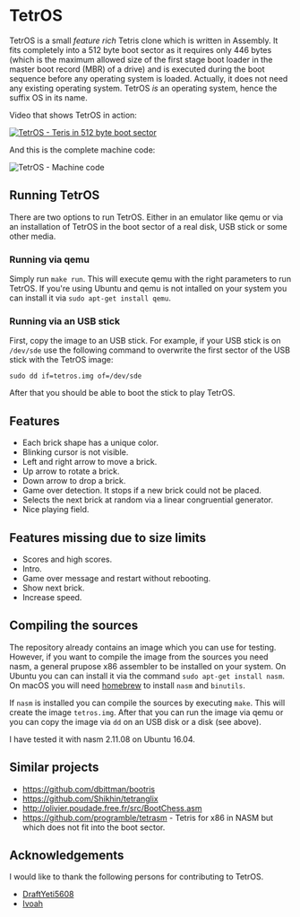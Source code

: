 # TetrOS
TetrOS is a small *feature rich* Tetris clone which is written in Assembly. It fits completely into a 512 byte boot sector as it requires only 446 bytes (which is the maximum allowed size of the first stage boot loader in the master boot record (MBR) of a drive) and is executed during the boot sequence before any operating system is loaded. Actually, it does not need any existing operating system. TetrOS *is* an operating system, hence the suffix OS in its name.

Video that shows TetrOS in action:

[![TetrOS - Teris in 512 byte boot sector](https://i.ytimg.com/vi/Hl7M7f-Hh78/0.jpg)](https://youtu.be/Hl7M7f-Hh78)

And this is the complete machine code:

![TetrOS - Machine code](https://github.com/daniel-e/mbr_tetris/blob/master/screenshots/code.png)

## Running TetrOS

There are two options to run TetrOS. Either in an emulator like qemu or via an installation of TetrOS in the boot sector of a real disk, USB stick or some other media.

### Running via qemu

Simply run `make run`. This will execute qemu with the right parameters to run TetrOS. If you're using Ubuntu and qemu is not intalled on your system you can install it via `sudo apt-get install qemu`.

### Running via an USB stick

First, copy the image to an USB stick. For example, if your USB stick is on `/dev/sde` use the following command to overwrite the first sector of the USB stick with the TetrOS image:

`sudo dd if=tetros.img of=/dev/sde`

After that you should be able to boot the stick to play TetrOS.

## Features
* Each brick shape has a unique color.
* Blinking cursor is not visible.
* Left and right arrow to move a brick.
* Up arrow to rotate a brick.
* Down arrow to drop a brick.
* Game over detection. It stops if a new brick could not be placed.
* Selects the next brick at random via a linear congruential generator.
* Nice playing field.

## Features missing due to size limits
* Scores and high scores.
* Intro.
* Game over message and restart without rebooting.
* Show next brick.
* Increase speed.

## Compiling the sources

The repository already contains an image which you can use for testing. However, if you want to compile the image from the sources you need nasm, a general prupose x86 assembler to be installed on your system. On Ubuntu you can can install it via the command `sudo apt-get install nasm`. On macOS you will need [homebrew](https://brew.sh) to install `nasm` and `binutils`.

If `nasm` is installed you can compile the sources by executing `make`. This will create the image `tetros.img`. After that you can run the image via qemu or you can copy the image via `dd` on an USB disk or a disk (see above).

I have tested it with nasm 2.11.08 on Ubuntu 16.04.

## Similar projects
* https://github.com/dbittman/bootris
* https://github.com/Shikhin/tetranglix
* http://olivier.poudade.free.fr/src/BootChess.asm
* https://github.com/programble/tetrasm - Tetris for x86 in NASM but which does not fit into the boot sector.

## Acknowledgements
I would like to thank the following persons for contributing to TetrOS.
* [DraftYeti5608](https://github.com/DraftYeti5608)
* [Ivoah](https://github.com/Ivoah)

